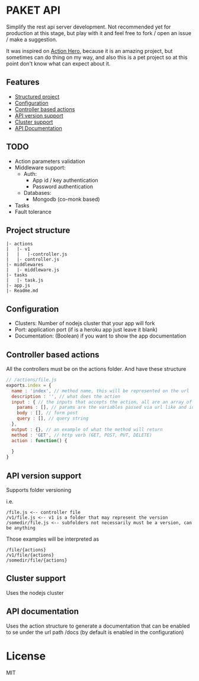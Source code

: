 # PAKET API

Simplify the rest api server development. Not recommended yet for production at this stage, but play with it and feel free to fork / open an issue / make a suggestion.

It was inspired on [Action Hero](https://github.com/evantahler/actionHero), because it is an amazing project, but sometimes can do thing on my way, and also this is a pet project so at this point don't know what can expect about it.

## Features

- [Structured project](#structured-project)
- [Configuration](#configuration)
- [Controller based actions](#controller-based-actions)
- [API version support](#api-version-support)
- [Cluster support](#cluster-support)
- [API Documentation](#api-documentation)

## TODO

- Action parameters validation
- Middleware support:
  - Auth:
    - App id / key authentication
    - Password authentication
  - Databases:
    - Mongodb (co-monk based)
- Tasks
- Fault tolerance

### <a name="structured-project"></a>
## Project structure

```
|- actions
|   |- v1
|   |   |-controller.js
|   |- controller.js
|- middlewares
|   |- middleware.js
|- tasks
|   |- task.js
|- app.js
|- Readme.md
```

### <a name="configuration"></a>
## Configuration

- Clusters: Number of nodejs cluster that your app will fork
- Port: application port (if is a heroku app just leave it blank)
- Documentation: (Boolean) if you want to show the app documentation

### <a name="controller-based-actions"></a>
## Controller based actions

All the controllers must be on the actions folder. And have these structure

```javascript
// /actions/file.js
exports.index = {
  name : 'index', // method name, this will be represented on the url
  description : '', // what does the action
  input : { // the inputs that accepts the action, all are an array of objects with their validation if needed
    params : [], // params are the variables passed via url like and id (i.e. /path/:id => /path/1)
    body : [], // form post
    query : [], // query string
  },
  output : {}, // an example of what the method will return
  method : 'GET', // http verb (GET, POST, PUT, DELETE)
  action : function() {
    
  }
}
```

### <a name="api-version-support"></a>
## API version support

Supports folder versioning

i.e.

```
/file.js <-- controller file
/v1/file.js <-- v1 is a folder that may represent the version
/somedir/file.js <-- subfolders not necessarily must be a version, can be anything
```

Those examples will be interpreted as

```
/file/{actions}
/v1/file/{actions}
/somedir/file/{actions}
```

### <a name="cluster-support"></a>
## Cluster support

Uses the nodejs cluster

### <a name="api-documentation"></a>
## API documentation

Uses the action structure to generate a documentation that can be enabled to se under the url path /docs (by default is enabled in the configuration)

# License

  MIT